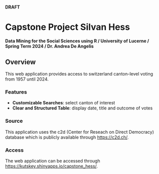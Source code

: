#### DRAFT

# Capstone Project Silvan Hess
#### Data Mining for the Social Sciences using R / University of Lucerne / Spring Term 2024 / Dr. Andrea De Angelis

## Overview
This web application provides access to switzerland canton-level voting from 1957 until 2024.

### Features
- **Customizable Searches**: select canton of interest
- **Clear and Structured Table**: display date, title and outcome of votes

### Source
This application uses the c2d (Center for Reseach on Direct Democracy) database which is publicly available through https://c2d.ch/.

### Access
The web application can be accessed through https://kutskey.shinyapps.io/capstone_hess/.
